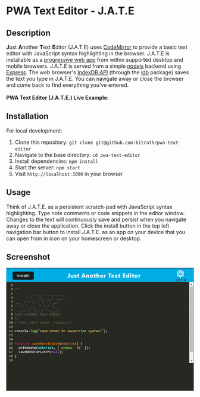 # PWA Text Editor - J.A.T.E


## Description
**J**ust **A**nother **T**ext **E**ditor (J.A.T.E) uses [CodeMirror](https://codemirror.net/) to provide a basic text editor with JavaScript syntax highlighting in the browser.  J.A.T.E is installable as a [progressive web app](https://en.wikipedia.org/wiki/Progressive_web_app) from within supported desktop and mobile browsers.  J.A.T.E is served from a simple [nodejs](https://nodejs.org/en) backend using [Express](https://expressjs.com/).  The web browser's [IndexDB API](https://developer.mozilla.org/en-US/docs/Web/API/IndexedDB_API) (through the [idb](https://www.npmjs.com/package/idb) package) saves the text you type in J.A.T.E. You can navigate away or close the browser and come back to find everything you've entered. <br><br>
**PWA Text Editor (J.A.T.E.) Live Example: []()**
## Installation
For local development:
1. Clone this repository: `git clone git@github.com:kitrath/pwa-text-editor`
2. Navigate to the base directory: `cd pwa-text-editor`
3. Install dependencies: `npm install`
6. Start the server: `npm start`
7. Visit `http://localhost:3000` in your browser
## Usage
Think of J.A.T.E. as a persistent scratch-pad with JavaScript syntax highlighting. Type note comments or code snippets in the editor window.  Changes to the text will continuously save and persist when you navigate away or close the application.  Click the install button in the top left navigation bar button to install J.A.T.E. as an app on your device that you can open from in icon on your homescreen or desktop.

## Screenshot
<p align="center"><img src="./screen.png" width="600px" /></p>